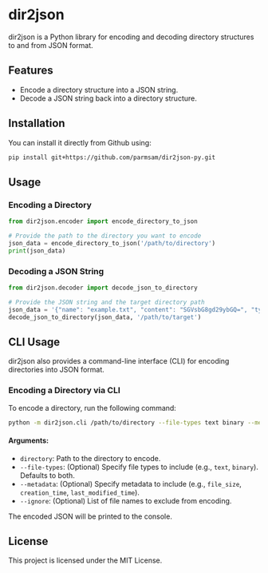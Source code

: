 # dir2json

dir2json is a Python library for encoding and decoding directory structures to and from JSON format.

## Features
- Encode a directory structure into a JSON string.
- Decode a JSON string back into a directory structure.

## Installation

<!-- To install the package, run the following command:

```bash
pip install .
``` -->

You can install it directly from Github using:

```bash
pip install git+https://github.com/parmsam/dir2json-py.git
```

## Usage

### Encoding a Directory

```python
from dir2json.encoder import encode_directory_to_json

# Provide the path to the directory you want to encode
json_data = encode_directory_to_json('/path/to/directory')
print(json_data)
```

### Decoding a JSON String

```python
from dir2json.decoder import decode_json_to_directory

# Provide the JSON string and the target directory path
json_data = '{"name": "example.txt", "content": "SGVsbG8gd29ybGQ=", "type": "binary"}'
decode_json_to_directory(json_data, '/path/to/target')
```

## CLI Usage

dir2json also provides a command-line interface (CLI) for encoding directories into JSON format.

### Encoding a Directory via CLI

To encode a directory, run the following command:

```bash
python -m dir2json.cli /path/to/directory --file-types text binary --metadata file_size creation_time --ignore .DS_Store
```

#### Arguments:
- `directory`: Path to the directory to encode.
- `--file-types`: (Optional) Specify file types to include (e.g., `text`, `binary`). Defaults to both.
- `--metadata`: (Optional) Specify metadata to include (e.g., `file_size`, `creation_time`, `last_modified_time`).
- `--ignore`: (Optional) List of file names to exclude from encoding.

The encoded JSON will be printed to the console.

## License

This project is licensed under the MIT License.